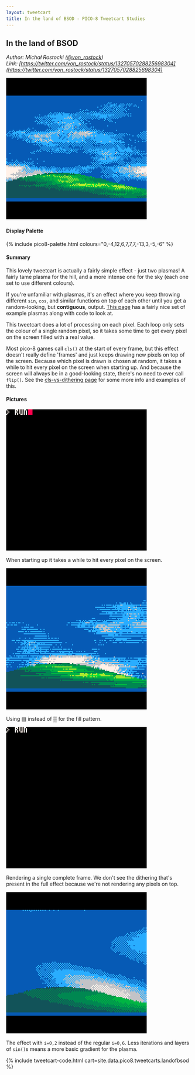 ```yaml
---
layout: tweetcart
title: In the land of BSOD - PICO-8 Tweetcart Studies
---
```


## In the land of BSOD

_Author: Michał Rostocki ([@von_rostock](https://twitter.com/von_rostock))_<br>
_Link: [https://twitter.com/von_rostock/status/1327057028825698304](https://twitter.com/von_rostock/status/1327057028825698304)_

<img class="screenie" src="/img/tweetcarts/landofbsod.gif" alt="In the land of BSOD">

#### Display Palette
{% include pico8-palette.html colours="0,-4,12,6,7,7,7,-13,3,-5,-6" %}

#### Summary
This lovely tweetcart is actually a fairly simple effect - just two plasmas! A fairly tame plasma for the hill, and a more intense one for the sky (each one set to use different colours).

If you're unfamiliar with plasmas, it's an effect where you keep throwing different `sin`, `cos`, and similar functions on top of each other until you get a random-looking, but **contiguous**, output. [This page](https://lodev.org/cgtutor/plasma.html) has a fairly nice set of example plasmas along with code to look at.

This tweetcart does a lot of processing on each pixel. Each loop only sets the colour of a single random pixel, so it takes some time to get every pixel on the screen filled with a real value.

Most pico-8 games call `cls()` at the start of every frame, but this effect doesn't really define 'frames' and just keeps drawing new pixels on top of the screen. Because which pixel is drawn is chosen at random, it takes a while to hit every pixel on the screen when starting up. And because the screen will always be in a good-looking state, there's no need to ever call `flip()`. See the [cls-vs-dithering page](./basics#cls-vs-dithering) for some more info and examples of this.

#### Pictures
<div class="halfgrid">

<div>
<img src="/img/tweetcarts/landofbsod-startup.gif">
<p>When starting up it takes a while to hit every pixel on the screen.</p>
</div>

<div>
<img src="/img/tweetcarts/landofbsod-dashes.gif">
<p>Using ▤ instead of ▒ for the fill pattern.</p>
</div>

<div>
<img src="/img/tweetcarts/landofbsod-cleanframe.gif">
<p>Rendering a single complete frame. We don't see the dithering that's present in the full effect because we're not rendering any pixels on top.</p>
</div>

<div>
<img src="/img/tweetcarts/landofbsod-2not6.gif">
<p>The effect with <code>i=0,2</code> instead of the regular <code>i=0,6</code>. Less iterations and layers of <code>sin()</code>s means a more basic gradient for the plasma.</p>
</div>

</div>

{% include tweetcart-code.html cart=site.data.pico8.tweetcarts.landofbsod %}
